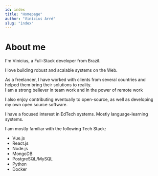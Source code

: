 ```yaml
---
id: index
title: "Homepage"
author: "Vinícius Arré"
slug: "index"
---
```


# About me

I'm Vinícius, a Full-Stack developer from Brazil.

I love building robust and scalable systems on the Web.
<br> 

As a freelancer, I have worked with clients from several countries and helped them bring their solutions to reality.
<br>
I am a strong believer in team work and in the power of remote work

I also enjoy contributing eventually to open-source, as well as developing my own open source software. </p>

I have a focused interest in EdTech systems. Mostly language-learning systems.

I am mostly familiar with the following Tech Stack:

* Vue.js
* React.js
* Node.js
* MongoDB
* PostgreSQL/MySQL
* Python
* Docker